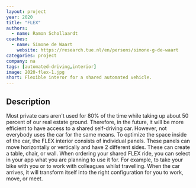 ```yaml
---
layout: project
year: 2020
title: "FLEX"
authors:
  - name: Ramon Schollaardt
coaches:
  - name: Simone de Waart
    website: https://research.tue.nl/en/persons/simone-g-de-waart
categories: project
company: na
tags: [automated-driving,interior]
image: 2020-flex-1.jpg
short: Flexible interor for a shared automated vehicle.
---
```


## Description
Most private cars aren't used for 80% of the time while taking up about 50 percent of our real estate ground. Therefore, in the future, it will be more efficient to have access to a shared self-driving car. However, not everybody uses the car for the same means. To optimize the space inside of the car, the FLEX interior consists of individual panels. These panels can move horizontally or vertically and have 2 different sides. These can create a table, chair, or wall. When ordering your shared FLEX ride, you can select in your app what you are planning to use it for. For example, to take your bike with you or to work with colleagues whilst travelling. When the car arrives, it will transform itself into the right configuration for you to work, move, or meet.